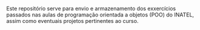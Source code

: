 Este repositório serve para envio e armazenamento dos exxercícios passados nas aulas de programação orientada a objetos (POO) do INATEL, assim como eventuais projetos pertinentes ao curso.
